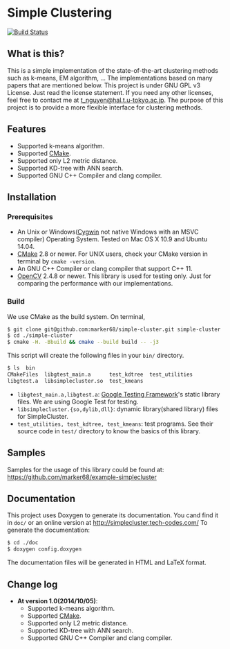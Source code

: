Simple Clustering
===============================

[![Build Status](https://travis-ci.org/marker68/simple-cluster.svg?branch=master)](https://travis-ci.org/marker68/simple-cluster)

## What is this?

This is a simple implementation of the state-of-the-art clustering methods such as k-means, EM algorithm, ... 
The implementations based on many papers that are mentioned below. This project is under GNU GPL v3 License. Just read the license statement.
If you need any other licenses, feel free to contact me at [t_nguyen@hal.t.u-tokyo.ac.jp](mailto:t_nguyen@hal.t.u-tokyo.ac.jp).
The purpose of this project is to provide a more flexible interface for clustering methods.

## Features

* Supported k-means algorithm.
* Supported [CMake](http://www.cmake.org/).
* Supported only L2 metric distance.
* Supported KD-tree with ANN search.
* Supported GNU C++ Compiler and clang compiler.

## Installation

### Prerequisites

* An Unix or Windows([Cygwin](https://www.cygwin.com/) not native Windows with an MSVC compiler) Operating System. Tested on Mac OS X 10.9 and Ubuntu 14.04.
* [CMake](http://www.cmake.org/) 2.8 or newer. For UNIX users, check your CMake version in terminal by `cmake -version`.
* An GNU C++ Compiler or clang compiler that support C++ 11.
* [OpenCV](http://opencv.org/downloads.html) 2.4.8 or newer. This library is used for testing only. Just for comparing the performance with our implementations.

### Build
We use CMake as the build system. On terminal,
```bash
$ git clone git@github.com:marker68/simple-cluster.git simple-cluster
$ cd ./simple-cluster
$ cmake -H. -Bbuild && cmake --build build -- -j3
```
This script will create the following files in your `bin/` directory.

```bash
$ ls  bin
CMakeFiles  libgtest_main.a      test_kdtree  test_utilities
libgtest.a  libsimplecluster.so  test_kmeans
```
* `libgtest_main.a,libgtest.a`: [Google Testing Framework](https://code.google.com/p/googletest/)'s static library files. We are using Google Test for testing.
* `libsimplecluster.{so,dylib,dll}`: dynamic library(shared library) files for SimpleCluster.
* `test_utilities, test_kdtree, test_kmeans`: test programs. See their source code in `test/` directory to know the basics of this library.

## Samples

Samples for the usage of this library could be found at: https://github.com/marker68/example-simplecluster

## Documentation

This project uses Doxygen to generate its documentation. You cand find it in `doc/` or an online version at http://simplecluster.tech-codes.com/
To generate the documentation:
```bash
$ cd ./doc
$ doxygen config.doxygen
```
The documentation files will be generated in HTML and LaTeX format.

## Change log

* **At version 1.0(2014/10/05)**:
    * Supported k-means algorithm.
    * Supported [CMake](http://www.cmake.org/).
    * Supported only L2 metric distance.
    * Supported KD-tree with ANN search.
    * Supported GNU C++ Compiler and clang compiler.
